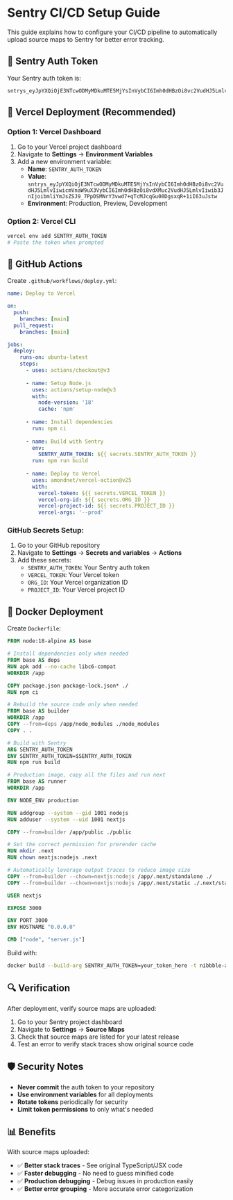 # Sentry CI/CD Setup Guide

This guide explains how to configure your CI/CD pipeline to automatically upload source maps to Sentry for better error tracking.

## 🔑 **Sentry Auth Token**

Your Sentry auth token is:
```
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
```

## 🚀 **Vercel Deployment (Recommended)**

### Option 1: Vercel Dashboard
1. Go to your Vercel project dashboard
2. Navigate to **Settings** → **Environment Variables**
3. Add a new environment variable:
   - **Name**: `SENTRY_AUTH_TOKEN`
   - **Value**: `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`
   - **Environment**: Production, Preview, Development

### Option 2: Vercel CLI
```bash
vercel env add SENTRY_AUTH_TOKEN
# Paste the token when prompted
```

## 🔧 **GitHub Actions**

Create `.github/workflows/deploy.yml`:

```yaml
name: Deploy to Vercel

on:
  push:
    branches: [main]
  pull_request:
    branches: [main]

jobs:
  deploy:
    runs-on: ubuntu-latest
    steps:
      - uses: actions/checkout@v3
      
      - name: Setup Node.js
        uses: actions/setup-node@v3
        with:
          node-version: '18'
          cache: 'npm'
      
      - name: Install dependencies
        run: npm ci
      
      - name: Build with Sentry
        env:
          SENTRY_AUTH_TOKEN: ${{ secrets.SENTRY_AUTH_TOKEN }}
        run: npm run build
      
      - name: Deploy to Vercel
        uses: amondnet/vercel-action@v25
        with:
          vercel-token: ${{ secrets.VERCEL_TOKEN }}
          vercel-org-id: ${{ secrets.ORG_ID }}
          vercel-project-id: ${{ secrets.PROJECT_ID }}
          vercel-args: '--prod'
```

### GitHub Secrets Setup:
1. Go to your GitHub repository
2. Navigate to **Settings** → **Secrets and variables** → **Actions**
3. Add these secrets:
   - `SENTRY_AUTH_TOKEN`: Your Sentry auth token
   - `VERCEL_TOKEN`: Your Vercel token
   - `ORG_ID`: Your Vercel organization ID
   - `PROJECT_ID`: Your Vercel project ID

## 🐳 **Docker Deployment**

Create `Dockerfile`:

```dockerfile
FROM node:18-alpine AS base

# Install dependencies only when needed
FROM base AS deps
RUN apk add --no-cache libc6-compat
WORKDIR /app

COPY package.json package-lock.json* ./
RUN npm ci

# Rebuild the source code only when needed
FROM base AS builder
WORKDIR /app
COPY --from=deps /app/node_modules ./node_modules
COPY . .

# Build with Sentry
ARG SENTRY_AUTH_TOKEN
ENV SENTRY_AUTH_TOKEN=$SENTRY_AUTH_TOKEN
RUN npm run build

# Production image, copy all the files and run next
FROM base AS runner
WORKDIR /app

ENV NODE_ENV production

RUN addgroup --system --gid 1001 nodejs
RUN adduser --system --uid 1001 nextjs

COPY --from=builder /app/public ./public

# Set the correct permission for prerender cache
RUN mkdir .next
RUN chown nextjs:nodejs .next

# Automatically leverage output traces to reduce image size
COPY --from=builder --chown=nextjs:nodejs /app/.next/standalone ./
COPY --from=builder --chown=nextjs:nodejs /app/.next/static ./.next/static

USER nextjs

EXPOSE 3000

ENV PORT 3000
ENV HOSTNAME "0.0.0.0"

CMD ["node", "server.js"]
```

Build with:
```bash
docker build --build-arg SENTRY_AUTH_TOKEN=your_token_here -t nibbble-app .
```

## 🔍 **Verification**

After deployment, verify source maps are uploaded:

1. Go to your Sentry project dashboard
2. Navigate to **Settings** → **Source Maps**
3. Check that source maps are listed for your latest release
4. Test an error to verify stack traces show original source code

## 🛡️ **Security Notes**

- **Never commit** the auth token to your repository
- **Use environment variables** for all deployments
- **Rotate tokens** periodically for security
- **Limit token permissions** to only what's needed

## 📊 **Benefits**

With source maps uploaded:
- ✅ **Better stack traces** - See original TypeScript/JSX code
- ✅ **Faster debugging** - No need to guess minified code
- ✅ **Production debugging** - Debug issues in production easily
- ✅ **Better error grouping** - More accurate error categorization
